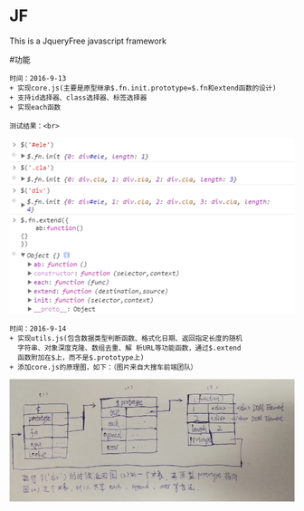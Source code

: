 # JF
This is a JqueryFree javascript framework

#功能
````
时间：2016-9-13
+ 实现core.js(主要是原型继承$.fn.init.prototype=$.fn和extend函数的设计)
+ 支持id选择器、class选择器、标签选择器
+ 实现each函数

测试结果：<br>
````
![测试结果](./test.png)


````
时间：2016-9-14
+ 实现utils.js(包含数据类型判断函数、格式化日期、返回指定长度的随机
  字符串、对象深度克隆、数组去重、解 析URL等功能函数，通过$.extend
  函数附加在$上，而不是$.prototype上)
+ 添加core.js的原理图，如下：（图片来自大搜车前端团队）
````
![JF核心原理](./core.jpg)

